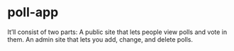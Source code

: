 # poll-app
It’ll consist of two parts:  A public site that lets people view polls and vote in them.  An admin site that lets you add, change, and delete polls.
